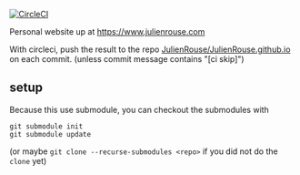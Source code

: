 

[![CircleCI](https://circleci.com/gh/JulienRouse/blog-data.svg?style=svg)](https://circleci.com/gh/JulienRouse/blog-data)

Personal website up at https://www.julienrouse.com 

With circleci, push the result to the repo [JulienRouse/JulienRouse.github.io](https://github.com/JulienRouse/JulienRouse.github.io) on each commit. (unless commit message contains "[ci skip]")

## setup

Because this use submodule, you can checkout the submodules with

```
git submodule init
git submodule update
```

(or maybe `git clone --recurse-submodules <repo>` if you did not do the `clone` yet)
